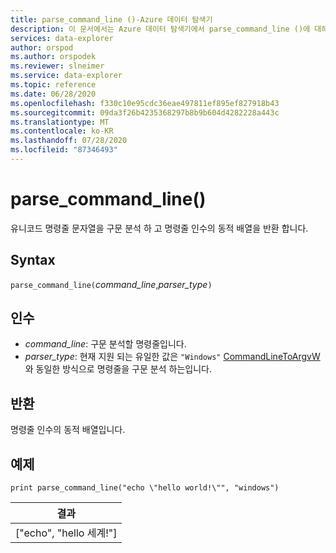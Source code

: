```yaml
---
title: parse_command_line ()-Azure 데이터 탐색기
description: 이 문서에서는 Azure 데이터 탐색기에서 parse_command_line ()에 대해 설명 합니다.
services: data-explorer
author: orspod
ms.author: orspodek
ms.reviewer: slneimer
ms.service: data-explorer
ms.topic: reference
ms.date: 06/28/2020
ms.openlocfilehash: f330c10e95cdc36eae497811ef895ef827918b43
ms.sourcegitcommit: 09da3f26b4235368297b8b9b604d4282228a443c
ms.translationtype: MT
ms.contentlocale: ko-KR
ms.lasthandoff: 07/28/2020
ms.locfileid: "87346493"
---
```

# <a name="parse_command_line"></a>parse_command_line()

유니코드 명령줄 문자열을 구문 분석 하 고 명령줄 인수의 동적 배열을 반환 합니다.

## <a name="syntax"></a>Syntax

`parse_command_line(`*command_line*,*parser_type*`)`

## <a name="arguments"></a>인수

* *command_line*: 구문 분석할 명령줄입니다.
* *parser_type*: 현재 지원 되는 유일한 값은 `"Windows"` [CommandLineToArgvW](https://docs.microsoft.com/windows/win32/api/shellapi/nf-shellapi-commandlinetoargvw)와 동일한 방식으로 명령줄을 구문 분석 하는입니다.

## <a name="returns"></a>반환

명령줄 인수의 동적 배열입니다.

## <a name="example"></a>예제

<!-- csl: https://help.kusto.windows.net:443/Samples -->
```kusto
print parse_command_line("echo \"hello world!\"", "windows")
```

|결과|
|---|
|["echo", "hello 세계!"]|
